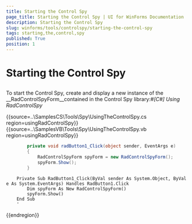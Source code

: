 ```yaml
---
title: Starting the Control Spy
page_title: Starting the Control Spy | UI for WinForms Documentation
description: Starting the Control Spy
slug: winforms/tools/controlspy/starting-the-control-spy
tags: starting,the,control,spy
published: True
position: 1
---
```


# Starting the Control Spy



## 

To start the Control Spy, create and display a new instance of the __RadControlSpyForm__contained in the Control Spy library:#_[C#] Using RadControlSpy_

	



{{source=..\SamplesCS\Tools\Spy\UsingTheControlSpy.cs region=usingRadControlSpy}} 
{{source=..\SamplesVB\Tools\Spy\UsingTheControlSpy.vb region=usingRadControlSpy}} 

````C#
        private void radButton1_Click(object sender, EventArgs e)
        {
            RadControlSpyForm spyForm = new RadControlSpyForm();
            spyForm.Show();
        }
````
````VB.NET
    Private Sub RadButton1_Click(ByVal sender As System.Object, ByVal e As System.EventArgs) Handles RadButton1.Click
        Dim spyForm As New RadControlSpyForm()
        spyForm.Show()
    End Sub
    '
````

{{endregion}} 



